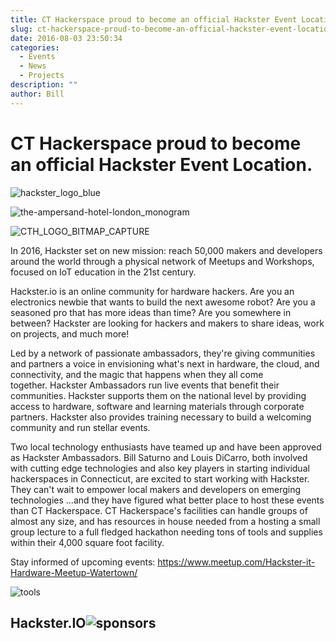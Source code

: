 ```yaml
---
title: CT Hackerspace proud to become an official Hackster Event Location.
slug: ct-hackerspace-proud-to-become-an-official-hackster-event-location
date: 2016-08-03 23:50:34
categories:
  - Events
  - News
  - Projects
description: ""
author: Bill
---
```


# CT Hackerspace proud to become an official Hackster Event Location.

![hackster_logo_blue](/uploads/2016/08/hackster_logo_blue.png)

![the-ampersand-hotel-london_monogram](/uploads/2016/08/the-ampersand-hotel-london_monogram.jpg)

![CTH_LOGO_BITMAP_CAPTURE](/uploads/2016/02/CTH_LOGO_BITMAP_CAPTURE.png)

In 2016, Hackster set on new mission: reach 50,000 makers and developers around the world through a physical network of Meetups and Workshops, focused on IoT education in the 21st century.

Hackster.io is an online community for hardware hackers. Are you an electronics newbie that wants to build the next awesome robot? Are you a seasoned pro that has more ideas than time? Are you somewhere in between? Hackster are looking for hackers and makers to share ideas, work on projects, and much more!

Led by a network of passionate ambassadors, they're giving communities and partners a voice in envisioning what's next in hardware, the cloud, and connectivity, and the magic that happens when they all come together. Hackster Ambassadors run live events that benefit their communities. Hackster supports them on the national level by providing access to hardware, software and learning materials through corporate partners. Hackster also provides training necessary to build a welcoming community and run stellar events.

Two local technology enthusiasts have teamed up and have been approved as Hackster Ambassadors. Bill Saturno and Louis DiCarro, both involved with cutting edge technologies and also key players in starting individual hackerspaces in Connecticut, are excited to start working with Hackster. They can't wait to empower local makers and developers on emerging technologies ...and they have figured what better place to host these events than CT Hackerspace. CT Hackerspace's facilities can handle groups of almost any size, and has resources in house needed from a hosting a small group lecture to a full fledged hackathon needing tons of tools and supplies within their 4,000 square foot facility.

Stay informed of upcoming events: https://www.meetup.com/Hackster-it-Hardware-Meetup-Watertown/

![tools](/uploads/2016/08/tools.jpg)

## Hackster.IO![sponsors](/uploads/2016/08/sponsors.png)
